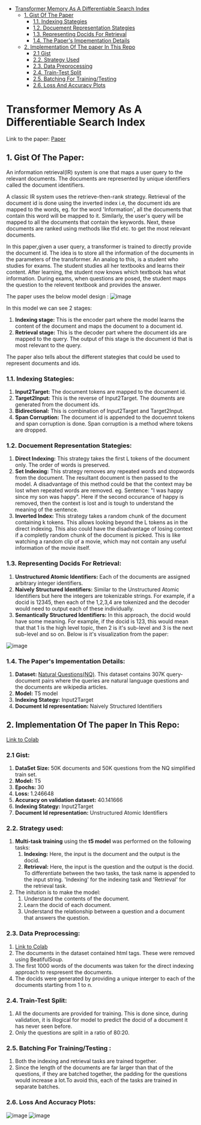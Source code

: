 - [Transformer Memory As A Differentiable Search Index](#transformer-memory-as-a-differentiable-search-index)
  - [1. Gist Of The Paper](#1-gist-of-the-paper)
    - [1.1. Indexing Stategies](#11-indexing-stategies)
    - [1.2. Docuement Representation Stategies](#12-docuement-representation-stategies)
    - [1.3. Representing Docids For Retrieval](#13-representing-docids-for-retrieval)
    - [1.4. The Paper's Impementation Details](#14-the-papers-impementation-details)
  - [2. Implementation Of The paper In This Repo](#2-implementation-of-the-paper-in-this-repo)
    - [2.1 Gist](#21-gist)
    - [2.2. Strategy Used](#22-strategy-used)
    - [2.3. Data Preprocessing](#23-data-preprocessing)
    - [2.4. Train-Test Split](#24-train-test-split)
    - [2.5. Batching For Training/Testing](#25-batching-for-trainingtesting-)
    - [2.6. Loss And Accuracy Plots](#26-loss-and-accuracy-plots)

# Transformer Memory As A Differentiable Search Index

Link to the paper: <a href='https://arxiv.org/abs/2202.06991#:~:text=In%20this%20paper%2C%20we%20demonstrate,the%20parameters%20of%20the%20model.'>Paper</a> 

## 1. Gist Of The Paper:
  
  An information retrieval(IR) system is one that maps a user query to the relevant documents. The documents are represented by unique identifiers called the document identifiers.
  
  A classic IR system uses the retrieve-then-rank strategy. Retrieval of the document id is done using the inverted index i.e, the document ids are mapped to the words, eg. for the word 'Information', all the documents that contain this word will be mapped to it. Similarly, the user's query will be mapped to all the documents that contain the keywords. Next, these documents are ranked using methods like tfid etc. to get the most relevant documents.
  
  In this paper,given a user query, a transformer is trained to directly provide the document id. The idea is to store all the information of the documents in the parameters of the transformer. An analog to this, is a student who studies for exams. The student studies all her textbooks and learns their content. After learning, the student now knows which textbook has what information. During exams, when questions are posed, the student maps the question to the relevent textbook and provides the answer.
  
  The paper uses the below model design :
 ![image](https://user-images.githubusercontent.com/36926868/169647893-2fcaff7f-5c20-4687-9386-e004756fffd0.png)

  In this model we can see 2 stages:
  1. **Indexing stage:** This is the encoder part where the model learns the content of the document and maps the document to a document id.
  2. **Retrieval stage:** This is the decoder part where the document ids are mapped to the query. The output of this stage is the document id that is most relevant to the query.

  The paper also tells about the different stategies that could be used to represent documents and ids.
  
  ### 1.1. Indexing Stategies:
  1. **Input2Target:** The document tokens are mapped to the document id.
  2. **Target2Input:** This is the reverse of Input2Target. The douments are generated from the document ids.
  3. **Bidirectional:** This is combination of Input2Target and Target2Input.
  4. **Span Corruption:** The document id is appended to the docuemnt tokens and span corruption is done. Span corruption is a method where tokens are dropped. 
  
  ### 1.2. Docuement Representation Stategies:
  1. **Direct Indexing:** This strategy takes the first L tokens of the document only. The order of words is preserved.
  2. **Set Indexing:** This strategy removes any repeated words and stopwords from the document. The resultant document is then passed to the model. A disadvantage of this method could be that the context may be lost when repeated words are removed. 
eg. Sentence: "I was happy since my son was happy".
Here if the second occurance of happy is removed, then the context is lost and is tough to understand the meaning of the sentence.
  3. **Inverted Index:** This strategy takes a random chunk of the document containing k tokens. This allows looking beyond the L tokens as in the direct indexing. This also could have the disadvantage of losing context if a completly random chunk of the document is picked. This is like watching a random clip of a movie, which may not contain any useful information of the movie itself.

### 1.3. Representing Docids For Retrieval:
1. **Unstructured Atomic Identifiers:** Each of the documents are assigned arbitrary integer identifiers.
2. **Naively Structured Identifiers:** Similar to the Unstructured Atomic Identifiers but here the integers are tokenizable strings. For example, if a docid is 12345, then each of the 1,2,3,4 are tokenized and the decoder would need to output each of these individually.
3. **Semantically Structured Identifiers:** In this approach, the docid would have some meaning. For example, if the docid is 123, this would mean that that 1 is the high level topic, then 2 is it's sub-level and 3 is the next sub-level and so on. Below is it's visualization from the paper:

![image](https://user-images.githubusercontent.com/36926868/169647333-21144935-859e-4d6d-ac38-32f6a9e70591.png)

### 1.4. The Paper's Impementation Details:

1. **Dataset:** [Natural Questions(NQ)](https://ai.google.com/research/NaturalQuestions/download). This dataset contains 307K query-document pairs where the queries are natural language questions and the documents are wikipedia articles.
2. **Model:** T5 model
3. **Indexing Stategy:** Input2Target
4. **Document Id representation:** Naively Structured Identifiers

## 2. Implementation Of The paper In This Repo:
  [Link to Colab](IR_Implementation.ipynb)

### 2.1 Gist:
1. **DataSet Size:** 50K documents and 50K questions from the NQ simplified train set.
2. **Model:** T5
3. **Epochs:** 30
4. **Loss:** 1.246648
5. **Accuracy on validation dataset:** 40.141666
6. **Indexing Stategy:** Input2Target
7. **Document Id representation:** Unstructured Atomic Identifiers

### 2.2. Strategy used:
1. **Multi-task training** using the **t5 model** was performed on the following tasks:
    1. **Indexing:** Here, the input is the document and the output is the docid.
    2. **Retrieval:** Here, the input is the question and the output is the docid.
   To differentiate between the two tasks, the task name is appended to the input string. 'Indexing' for the indexing task and 'Retrieval' for the retrieval task.
2. The initution is to make the model:
    1. Understand the contents of the document. 
    2. Learn the docid of each document.
    3. Understand the relationship between a question and a document that answers the question.

### 2.3. Data Preprocessing:
  1. [Link to Colab](IR_NQ_dataset_preprocessing.ipynb)
  2. The documents in the dataset contained html tags. These were removed using BeatifulSoup.
  3. The first 1000 words of the documents was taken for the direct indexing approach to respresent the documents.
  4. The docids were generated by providing a unique interger to each of the documents starting from 1 to n.

### 2.4. Train-Test Split:
  1. All the documents are provided for training. This is done since, during validation, it is illogical for model to predict the docid of a document it has never seen before.
  2. Only the questions are split in a ratio of 80:20. 
  
### 2.5. Batching For Training/Testing :
  1. Both the indexing and retrieval tasks are trained together. 
  2. Since the length of the documents are far larger than that of the questions, if they are batched together, the padding for the questions would increase a lot.To avoid this, each of the tasks are trained in separate batches.


### 2.6. Loss And Accuracy Plots:
![image](https://user-images.githubusercontent.com/36926868/170760398-59bc743c-8e80-4475-a702-a35a7a024c46.png)
![image](https://user-images.githubusercontent.com/36926868/170760797-06afe39e-b937-42d6-a8d4-606a22e12f3a.png)













